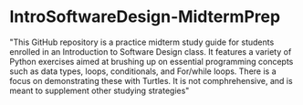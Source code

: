 # IntroSoftwareDesign-MidtermPrep
"This GitHub repository is a practice midterm study guide 
for students enrolled in an Introduction to Software Design class. 
It features a variety of Python exercises aimed at brushing up on 
essential programming concepts such as data types, loops, conditionals, 
and For/while loops. There is a focus on demonstrating these with Turtles.
It is not comphrehensive, and is meant to supplement other studying strategies"

